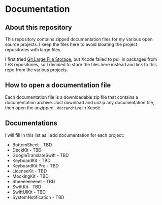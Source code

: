 # Documentation


## About this repository

This repository contains zipped documentation files for my various open source projects. I keep the files here to avoid bloating the project repositories with large files. 

I first tried [Git Large File Storage](https://git-lfs.github.com), but Xcode failed to pull in packages from LFS repositories, so I decided to store the files here instead and link to this repo from the various projects.


## How to open a documentation file

Each documentation file is a downloadable zip file that contains a documentation archive. Just download and unzip any documentation file, then open the unzipped `.doccarchive` in Xcode.


## Documentations

I will fill in this list as I add documentation for each project:

* BottomSheet - TBD
* DeckKit - TBD
* GoogleTranslateSwift - TBD
* KeyboardKit - TBD
* KeyboardKit Pro - TBD
* LicenseKit - TBD
* MockingKit - TBD
* Sheeeeeeeeet - TBD
* SwiftKit - TBD
* SwiftUIKit - TBD
* SystemNotification - TBD
